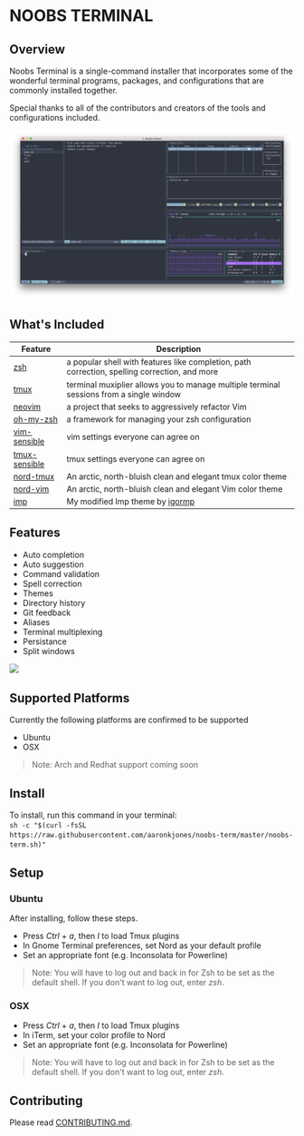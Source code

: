 # NOOBS TERMINAL

## Overview
Noobs Terminal is a single-command installer that incorporates some of the wonderful terminal programs, packages, and configurations that are commonly installed together.   

Special thanks to all of the contributors and creators of the tools and configurations included.

![](docs/_media/preview.png)

## What's Included
| Feature | Description |
| --- | --- |
| [zsh](https://en.wikipedia.org/wiki/Z_shell) | a popular shell with features like completion, path correction, spelling correction, and more |
| [tmux](https://github.com/tmux/tmux) | terminal muxiplier allows you to manage multiple terminal sessions from a single window |
| [neovim](https://neovim.io/) | a project that seeks to aggressively refactor Vim |
| [oh-my-zsh](https://github.com/robbyrussell/oh-my-zsh) | a framework for managing your zsh configuration |
| [vim-sensible](https://github.com/tpope/vim-sensible) | vim settings everyone can agree on  
| [tmux-sensible](https://github.com/tmux-plugins/tmux-sensible) | tmux settings everyone can agree on |
| [nord-tmux](https://github.com/arcticicestudio/nord-tmux) | An arctic, north-bluish clean and elegant tmux color theme |
| [nord-vim](https://github.com/arcticicestudio/nord-vim) | An arctic, north-bluish clean and elegant Vim color theme 
| [imp](https://github.com/aaronkjones/Imp) | My modified Imp theme by [igormp](https://github.com/igormp/Imp) | 

## Features
* Auto completion
* Auto suggestion
* Command validation
* Spell correction
* Themes
* Directory history
* Git feedback
* Aliases
* Terminal multiplexing
* Persistance
* Split windows

![](https://thumbs.gfycat.com/DependentChubbyHylaeosaurus-size_restricted.gif)

## Supported Platforms
Currently the following platforms are confirmed to be supported
* Ubuntu
* OSX

> Note: Arch and Redhat support coming soon

## Install
To install, run this command in your terminal:  
`sh -c "$(curl -fsSL https://raw.githubusercontent.com/aaronkjones/noobs-term/master/noobs-term.sh)"`

## Setup
### Ubuntu

After installing, follow these steps.

* Press *Ctrl* + *a*, then *I* to load Tmux plugins
* In Gnome Terminal preferences, set Nord as your default profile
* Set an appropriate font (e.g. Inconsolata for Powerline)

> Note: You will have to log out and back in for Zsh to be set as the default shell. If you don't want to log out, enter *zsh*.

### OSX

* Press *Ctrl* + *a*, then *I* to load Tmux plugins
* In iTerm, set your color profile to Nord
* Set an appropriate font (e.g. Inconsolata for Powerline)

> Note: You will have to log out and back in for Zsh to be set as the default shell. If you don't want to log out, enter *zsh*.

## Contributing
Please read [CONTRIBUTING.md](https://github.com/aaronkjones/noobs-term/blob/master/CONTRIBUTING.md). 